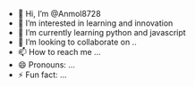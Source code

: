 - 👋 Hi, I’m @Anmol8728
- 👀 I’m interested in learning and innovation 
- 🌱 I’m currently learning python and javascript
- 💞️ I’m looking to collaborate on ..
- 📫 How to reach me ...
- 😄 Pronouns: ...
- ⚡ Fun fact: ...

<!---
Anmol8728/Anmol8728 is a ✨ special ✨ repository because its `README.md` (this file) appears on your GitHub profile.
You can click the Preview link to take a look at your changes.
--->

